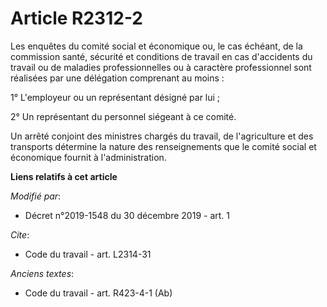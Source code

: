 # Article R2312-2

Les enquêtes du comité social et économique ou, le cas échéant, de la commission santé, sécurité et conditions de travail en
cas d'accidents du travail ou de maladies professionnelles ou à caractère professionnel sont réalisées par une délégation
comprenant au moins :

1° L'employeur ou un représentant désigné par lui ;

2° Un représentant du personnel siégeant à ce comité.

Un arrêté conjoint des ministres chargés du travail, de l'agriculture et des transports détermine la nature des
renseignements que le comité social et économique fournit à l'administration.

**Liens relatifs à cet article**

_Modifié par_:

  - Décret n°2019-1548 du 30 décembre 2019 - art. 1

_Cite_:

  - Code du travail - art. L2314-31

_Anciens textes_:

  - Code du travail - art. R423-4-1 (Ab)
